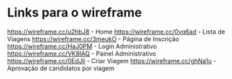 # Links para o wireframe
https://wireframe.cc/u2hbJ8 - Home
https://wireframe.cc/0vq6ad - Lista de Viagens
https://wireframe.cc/3meukO - Página de Inscrição
https://wireframe.cc/HaJ0PM - Login Administrativo
https://wireframe.cc/VK8IAQ - Painel Administrativo
https://wireframe.cc/0EdJli - Criar Viagem
https://wireframe.cc/ghNa1u - Aprovação de candidatos por viagem